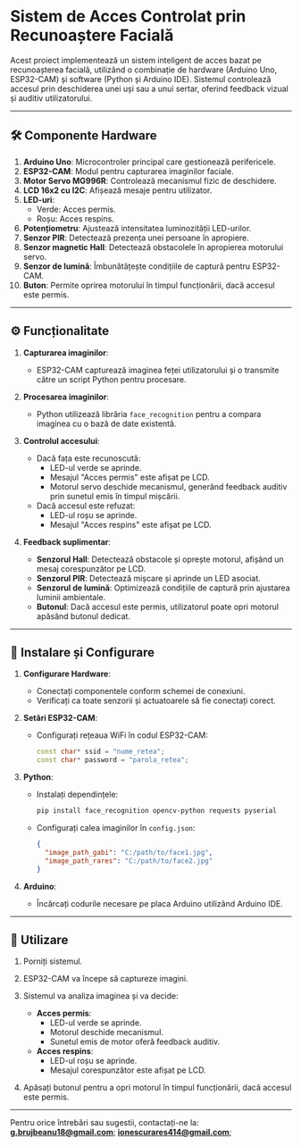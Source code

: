 # Sistem de Acces Controlat prin Recunoaștere Facială

Acest proiect implementează un sistem inteligent de acces bazat pe recunoașterea facială, utilizând o combinație de hardware (Arduino Uno, ESP32-CAM) și software (Python și Arduino IDE). Sistemul controlează accesul prin deschiderea unei uși sau a unui sertar, oferind feedback vizual și auditiv utilizatorului.

---

## 🛠️ Componente Hardware

1. **Arduino Uno**: Microcontroler principal care gestionează perifericele.
2. **ESP32-CAM**: Modul pentru capturarea imaginilor faciale.
3. **Motor Servo MG996R**: Controlează mecanismul fizic de deschidere.
4. **LCD 16x2 cu I2C**: Afișează mesaje pentru utilizator.
5. **LED-uri**:
   - Verde: Acces permis.
   - Roșu: Acces respins.
6. **Potențiometru**: Ajustează intensitatea luminozității LED-urilor.
7. **Senzor PIR**: Detectează prezența unei persoane în apropiere.
8. **Senzor magnetic Hall**: Detectează obstacolele în apropierea motorului servo.
9. **Senzor de lumină**: Îmbunătățește condițiile de captură pentru ESP32-CAM.
10. **Buton**: Permite oprirea motorului în timpul funcționării, dacă accesul este permis.

---

## ⚙️ Funcționalitate

1. **Capturarea imaginilor**: 
   - ESP32-CAM capturează imaginea feței utilizatorului și o transmite către un script Python pentru procesare.
   
2. **Procesarea imaginilor**:
   - Python utilizează librăria `face_recognition` pentru a compara imaginea cu o bază de date existentă.
   
3. **Controlul accesului**:
   - Dacă fața este recunoscută:
     - LED-ul verde se aprinde.
     - Mesajul "Acces permis" este afișat pe LCD.
     - Motorul servo deschide mecanismul, generând feedback auditiv prin sunetul emis în timpul mișcării.
   - Dacă accesul este refuzat:
     - LED-ul roșu se aprinde.
     - Mesajul "Acces respins" este afișat pe LCD.

4. **Feedback suplimentar**:
   - **Senzorul Hall**: Detectează obstacole și oprește motorul, afișând un mesaj corespunzător pe LCD.
   - **Senzorul PIR**: Detectează mișcare și aprinde un LED asociat.
   - **Senzorul de lumină**: Optimizează condițiile de captură prin ajustarea luminii ambientale.
   - **Butonul**: Dacă accesul este permis, utilizatorul poate opri motorul apăsând butonul dedicat.

---

## 🧰 Instalare și Configurare

1. **Configurare Hardware**:
   - Conectați componentele conform schemei de conexiuni.
   - Verificați ca toate senzorii și actuatoarele să fie conectați corect.

2. **Setări ESP32-CAM**:
   - Configurați rețeaua WiFi în codul ESP32-CAM:
     ```cpp
     const char* ssid = "nume_retea";
     const char* password = "parola_retea";
     ```

3. **Python**:
   - Instalați dependințele:
     ```bash
     pip install face_recognition opencv-python requests pyserial
     ```
   - Configurați calea imaginilor în `config.json`:
     ```json
     {
       "image_path_gabi": "C:/path/to/face1.jpg",
       "image_path_rares": "C:/path/to/face2.jpg"
     }
     ```

4. **Arduino**:
   - Încărcați codurile necesare pe placa Arduino utilizând Arduino IDE.

---

## 🚀 Utilizare

1. Porniți sistemul.
2. ESP32-CAM va începe să captureze imagini.
3. Sistemul va analiza imaginea și va decide:
   - **Acces permis**:
     - LED-ul verde se aprinde.
     - Motorul deschide mecanismul.
     - Sunetul emis de motor oferă feedback auditiv.
   - **Acces respins**:
     - LED-ul roșu se aprinde.
     - Mesajul corespunzător este afișat pe LCD.

4. Apăsați butonul pentru a opri motorul în timpul funcționării, dacă accesul este permis.

---

Pentru orice întrebări sau sugestii, contactați-ne la: **g.brujbeanu18@gmail.com**; **ionescurares414@gmail.com**;
